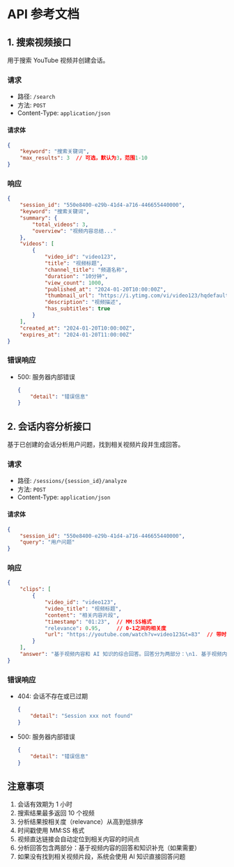 # API 参考文档

## 1. 搜索视频接口

用于搜索 YouTube 视频并创建会话。

### 请求

- 路径: `/search`
- 方法: `POST`
- Content-Type: `application/json`

#### 请求体

```json
{
    "keyword": "搜索关键词",
    "max_results": 3  // 可选，默认为3，范围1-10
}
```

### 响应

```json
{
    "session_id": "550e8400-e29b-41d4-a716-446655440000",
    "keyword": "搜索关键词",
    "summary": {
        "total_videos": 3,
        "overview": "视频内容总结..."
    },
    "videos": [
        {
            "video_id": "video123",
            "title": "视频标题",
            "channel_title": "频道名称",
            "duration": "10分钟",
            "view_count": 1000,
            "published_at": "2024-01-20T10:00:00Z",
            "thumbnail_url": "https://i.ytimg.com/vi/video123/hqdefault.jpg",
            "description": "视频描述",
            "has_subtitles": true
        }
    ],
    "created_at": "2024-01-20T10:00:00Z",
    "expires_at": "2024-01-20T11:00:00Z"
}
```

### 错误响应

- 500: 服务器内部错误
  ```json
  {
      "detail": "错误信息"
  }
  ```

## 2. 会话内容分析接口

基于已创建的会话分析用户问题，找到相关视频片段并生成回答。

### 请求

- 路径: `/sessions/{session_id}/analyze`
- 方法: `POST`
- Content-Type: `application/json`

#### 请求体

```json
{
    "session_id": "550e8400-e29b-41d4-a716-446655440000",
    "query": "用户问题"
}
```

### 响应

```json
{
    "clips": [
        {
            "video_id": "video123",
            "video_title": "视频标题",
            "content": "相关内容片段",
            "timestamp": "01:23",  // MM:SS格式
            "relevance": 0.95,     // 0-1之间的相关度
            "url": "https://youtube.com/watch?v=video123&t=83"  // 带时间戳的直达链接
        }
    ],
    "answer": "基于视频内容和 AI 知识的综合回答。回答分为两部分：\n1. 基于视频内容的回答\n2. 知识补充和扩展（如果需要）"
}
```

### 错误响应

- 404: 会话不存在或已过期
  ```json
  {
      "detail": "Session xxx not found"
  }
  ```
- 500: 服务器内部错误
  ```json
  {
      "detail": "错误信息"
  }
  ```

## 注意事项

1. 会话有效期为 1 小时
2. 搜索结果最多返回 10 个视频
3. 分析结果按相关度（relevance）从高到低排序
4. 时间戳使用 MM:SS 格式
5. 视频直达链接会自动定位到相关内容的时间点
6. 分析回答包含两部分：基于视频内容的回答和知识补充（如果需要）
7. 如果没有找到相关视频片段，系统会使用 AI 知识直接回答问题 
